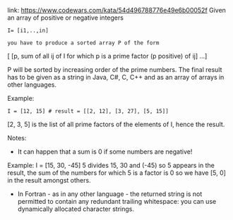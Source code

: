 link: https://www.codewars.com/kata/54d496788776e49e6b00052f
Given an array of positive or negative integers

`I= [i1,..,in]`

`you have to produce a sorted array P of the form`

[ [p, sum of all ij of I for which p is a prime factor (p positive) of ij] ...]

P will be sorted by increasing order of the prime numbers. The final result has to be given as a string in Java, C#, C, C++ and as an array of arrays in other languages.

Example:

    I = [12, 15] # result = [[2, 12], [3, 27], [5, 15]]

[2, 3, 5] is the list of all prime factors of the elements of I, hence the result.

Notes:

* It can happen that a sum is 0 if some numbers are negative!

Example: I = [15, 30, -45] 5 divides 15, 30 and (-45) so 5 appears in the result, the sum of the numbers for which 5 is a factor is 0 so we have [5, 0] in the result amongst others.

* In Fortran - as in any other language - the returned string is not permitted to contain any redundant trailing whitespace: you can use dynamically allocated character strings.